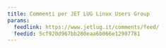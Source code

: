 ```yaml
---
title: Commenti per JET LUG Linux Users Group
params:
  feedlink: https://www.jetlug.it/comments/feed/
  feedid: 5cf920d967bb280eaa6b066e12907781
---
```

